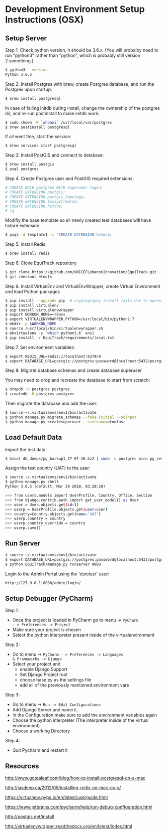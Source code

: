 Development Environment Setup Instructions (OSX)
================================================

Setup Server
------------
Step 1. Check python version, it should be 3.6.x. (You will probalby need to
run "python3" rather than "python", which is probably still version 2.something.)

```bash
$ python3 --version
Python 3.6.5
```

Step 2. Install Postgres with brew, create Postgres database, and run the Postgres upon startup:

```bash
$ brew install postgresql
```

In case of failing initdb during install, change the ownership of the postgres dir, and re-run postinstall to make initdb work:

```bash
$ sudo chown -R `whoami` /usr/local/var/postgres  
$ brew postinstall postgresql
```

If all went fine, start the service:

```bash
$ brew services start postgresql
```

Step 3. Install PostGIS and connect to database:

```bash
$ brew install postgis
$ psql postgres
```

Step 4. Create Postgres user and PostGIS required extensions:

```bash
# CREATE ROLE postgres WITH superuser login;
# CREATE EXTENSION postgis;
# CREATE EXTENSION postgis_topology;
# CREATE EXTENSION fuzzystrmatch;
# CREATE EXTENSION hstore;
# \q
```

Modifiy the base template so all newly created test databases will have hstore extension:

```bash
$ psql -d template1 -c 'CREATE EXTENSION hstore;'
```

Step 5. Install Redis:

```bash
$ brew install redis
```

Step 6. Clone EquiTrack repository

```bash
$ git clone https://github.com/UNICEFLebanonInnovation/EquiTrack.git .
$ git checkout etools
```

Step 6. Install VirtualEnv and VirtualEnvWrapper, create Virtual Environment and load Python packages

```bash
$ pip install --upgrade pip  # cryptography install fails due to openssl problems in case of pip 7.x
$ pip install virtualenv
$ pip install virtualenvwrapper
$ export WORKON_HOME=~/Envs
$ export VIRTUALENVWRAPPER_PYTHON=/usr/local/bin/python2.7
$ mkdir -p $WORKON_HOME
$ source /usr/local/bin/virtualenvwrapper.sh
$ mkvirtualenv -p `which python3.6` env1
$ pip install -r EquiTrack/requirements/local.txt
```

Step 7. Set environment variables:

```bash
$ export REDIS_URL=redis://localhost:6379/0
$ export DATABASE_URL=postgis://postgres:password@localhost:5432/postgres
```

Step 8. Migrate database schemas and create database superuser

You may need to drop and recreate the database to start from scratch:

```bash
$ dropdb -U postgres postgres
$ createdb -U postgres postgres
```

Then migrate the database and add the user:

```bash
$ source ~/.virtualenvs/env1/bin/activate
$ python manage.py migrate_schemas --fake-initial --noinput
$ python manage.py createsuperuser --username=etoolusr
```

Load Default Data
-----------------

Import the test data:

```bash
$ bzcat db_dumps/pg_backup1_27-07-16.bz2 | sudo -u postgres nice pg_restore --verbose -F t -d postgres
```

Assign the test country (UAT) to the user:

```bash
$ source ~/.virtualenvs/env1/bin/activate
$ python manage.py shell
Python 3.6.5 (default, Mar 29 2018, 03:28:50)

>>> from users.models import UserProfile, Country, Office, Section
>>> from django.contrib.auth import get_user_model() as User
>>> user = User.objects.get(id=1)
>>> userp = UserProfile.objects.get(user=user)
>>> country=Country.objects.get(name='UAT')
>>> userp.country = country
>>> userp.country_override = country
>>> userp.save()
```

Run Server
----------

```bash
$ source ~/.virtualenvs/env1/bin/activate
$ export DATABASE_URL=postgis://postgres:password@localhost:5432/postgres
$ python EquiTrack/manage.py runserver 8080
```

Login to the Admin Portal using the 'etoolusr' user:

 ```bash
http://127.0.0.1:8080/admin/login/
```

Setup Debugger (PyCharm)
------------------------

Step 1:
* Once the project is loaded in PyCharm go to menu -&gt; <code>PyCharm - &gt; Preferences -&gt; Project</code>
* Make sure your project is chosen
* Select the python interpreter present inside of the virtualenvironment

Step 2:
* Go to menu -&gt; <code>PyCharm - &gt; Preferences -&gt; Languages &amp; Frameworks -&gt; Django</code>
* Select your project and:
    * enable Django Support
    * Set Django Project root
    * choose base.py as the settings file
    * add all of the previously mentioned environment vars

Step 3:
* Go to menu -&gt; <code>Run -&gt; Edit Configurations</code>
* Add Django Server and name it.
* In the Configuration make sure to add the environment variables again
* Choose the python interpreter (The interpreter inside of the virtual environment)
* Choose a working Directory

Step 4:
* Quit Pycharm and restart it

Resources
---------
http://www.gotealeaf.com/blog/how-to-install-postgresql-on-a-mac

http://jasdeep.ca/2012/05/installing-redis-on-mac-os-x/

https://virtualenv.pypa.io/en/latest/userguide.html

https://www.jetbrains.com/pycharm/help/run-debug-configuration.html

http://postgis.net/install

http://virtualenvwrapper.readthedocs.org/en/latest/index.html
